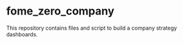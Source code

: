 # fome_zero_company
This repository contains files and script to build a company strategy dashboards.
